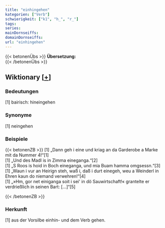 ```yaml
---
title: "einhingehen"
kategorien: ["Verb"]
schwierigkeit: ["k1", "h_", "r_"]
tags:
series:
mainDornseiffs:
domainDornseiffs:
url: "einhingehen"
---
```


{{< betonenÜbs >}}
**Übersetzung:**  
{{< /betonenÜbs >}}

## Wiktionary [[+](https://de.wiktionary.org/wiki/einhingehen)]

### Bedeutungen
[1] bairisch: hineingehen  

### Synonyme
[1] neingehen  

### Beispiele
{{< betonenZB >}}
[1] „Dann geh i eine und kriag an da Garderobe a Marke mit da Nummer 4!“[1]  
[1] „Und des Madl is in Zimma eineganga.“[2]  
[1] „S Roos is hoid in Boch eineganga, und mia Buam hamma omgsessn.“[3]  
[1] „Waun i vur an Heirign steh, waß i, daß i durt einegeh, weu a Weinderl in Ehren kaun do niemand verwehren!“[4]  
[1] „»Hm, gor net einiganga soit i sei' in dö Sauwirtschaft!« grantelte er verdrießlich in seinen Bart: […]“[5]  

{{< /betonenZB >}}
### Herkunft
[1] aus der Vorsilbe einhin- und dem Verb gehen.  


